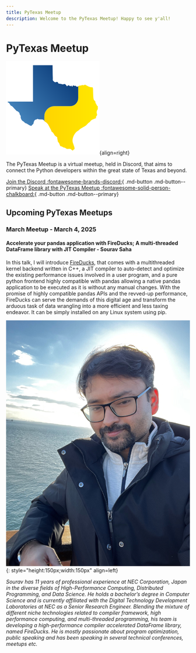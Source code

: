 ```yaml
---
title: PyTexas Meetup
description: Welcome to the PyTexas Meetup! Happy to see y'all!
---
```


# PyTexas Meetup


![PyTexas Logo](assets/images/pytexas-logo.png){align=right}

The PyTexas Meetup is a virtual meetup, held in Discord, that aims to 
connect the Python developers within the great state
of Texas and beyond. 

[Join the Discord :fontawesome-brands-discord:](https://discord.gg/jNPAbcNukj){ .md-button .md-button--primary}
[Speak at the PyTexas Meetup :fontawesome-solid-person-chalkboard:](https://forms.gle/a9WrW7wJSkPCCG437){ .md-button .md-button--primary}

## Upcoming PyTexas Meetups

### March Meetup - March 4, 2025

#### Accelerate your pandas application with FireDucks; A multi-threaded DataFrame library with JIT Compiler - Sourav Saha

In this talk, I will introduce [FireDucks](https://fireducks-dev.github.io), that comes with a multithreaded kernel backend written in C++, a JIT compiler to auto-detect and optimize the existing performance issues involved in a user program, and a pure python frontend highly compatible with pandas allowing a native pandas application to be executed as it is without any manual changes. With the promise of highly compatible pandas APIs and the revved-up performance, FireDucks can serve the demands of this digital age and transform the arduous task of data wrangling into a more efficient and less taxing endeavor. It can be simply installed on any Linux system using pip.

![Sourav Saha Avatar](assets/images/Sourav_Saha.jpg){: style="height:150px;width:150px" align=left}

*Sourav has 11 years of professional experience at NEC Corporation, Japan in the diverse fields of High-Performance Computing, Distributed Programming, and Data Science. He holds a bachelor’s degree in Computer Science and is currently affiliated with the Digital Technology Development Laboratories at NEC as a Senior Research Engineer. Blending the mixture of different niche technologies related to compiler framework, high performance computing, and multi-threaded programming, his team is developing a high-performance compiler accelerated DataFrame library, named FireDucks. He is mostly passionate about program optimization, public speaking and has been speaking in several technical conferences, meetups etc.*
